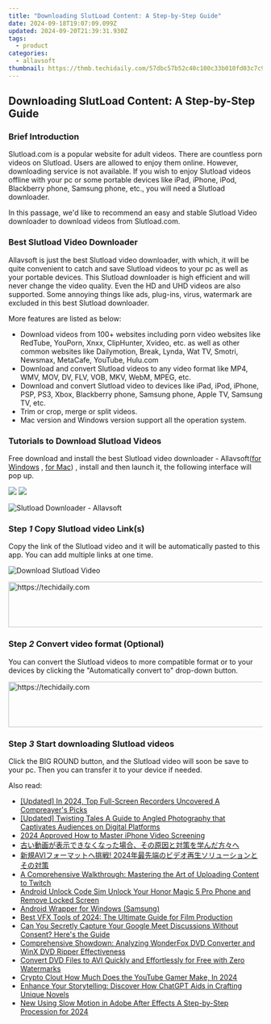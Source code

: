 ```yaml
---
title: "Downloading SlutLoad Content: A Step-by-Step Guide"
date: 2024-09-18T19:07:09.099Z
updated: 2024-09-20T21:39:31.930Z
tags:
  - product
categories:
  - allavsoft
thumbnail: https://thmb.techidaily.com/57dbc57b52c40c100c33b010fd03c7c914f04eea27a15b8c369fc3e51785f1d6.jpg
---
```


## Downloading SlutLoad Content: A Step-by-Step Guide

### Brief Introduction

Slutload.com is a popular website for adult videos. There are countless porn videos on Slutload. Users are allowed to enjoy them online. However, downloading service is not available. If you wish to enjoy Slutload videos offline with your pc or some portable devices like iPad, iPhone, iPod, Blackberry phone, Samsung phone, etc., you will need a Slutload downloader.

In this passage, we'd like to recommend an easy and stable Slutload Video downloader to download videos from Slutload.com.

### Best Slutload Video Downloader

Allavsoft is just the best Slutload video downloader, with which, it will be quite convenient to catch and save Slutload videos to your pc as well as your portable devices. This Slutload downloader is high efficient and will never change the video quality. Even the HD and UHD videos are also supported. Some annoying things like ads, plug-ins, virus, watermark are excluded in this best Slutload downloader.

More features are listed as below:

* Download videos from 100+ websites including porn video websites like RedTube, YouPorn, Xnxx, ClipHunter, Xvideo, etc. as well as other common websites like Dailymotion, Break, Lynda, Wat TV, Smotri, Newsmax, MetaCafe, YouTube, Hulu.com
* Download and convert Slutload videos to any video format like MP4, WMV, MOV, DV, FLV, VOB, MKV, WebM, MPEG, etc.
* Download and convert Slutload video to devices like iPad, iPod, iPhone, PSP, PS3, Xbox, Blackberry phone, Samsung phone, Apple TV, Samsung TV, etc.
* Trim or crop, merge or split videos.
* Mac version and Windows version support all the operation system.

### Tutorials to Download Slutload Videos

Free download and install the best Slutload video downloader - Allavsoft([for Windows](https://tools.techidaily.com/allavsoft/products/) , [for Mac](https://tools.techidaily.com/allavsoft/products/)) , install and then launch it, the following interface will pop up.

[![](https://www.allavsoft.com/how-to/../images/how-to/free-download-win.jpg)](https://tools.techidaily.com/allavsoft/products/) [![](https://www.allavsoft.com/how-to/../images/how-to/free-download-mac.jpg)](https://tools.techidaily.com/allavsoft/products/)

![Slutload Downloader - Allavsoft](https://www.allavsoft.com/how-to/../images/allavsoft/screen-shot-600.jpg)

### Step _1_ Copy Slutload video Link(s)

Copy the link of the Slutload video and it will be automatically pasted to this app. You can add multiple links at one time.

![Download Slutload Video](https://www.allavsoft.com/how-to/../images/how-to/slutload-download/Slutload-downloader.jpg)

<!-- affiliate ads begin -->
<a href="https://appsumo.8odi.net/c/5597632/2123740/7443" target="_top" id="2123740">
  <img src="//a.impactradius-go.com/display-ad/7443-2123740" border="0" alt="https://techidaily.com" width="728" height="90"/>
</a>
<img height="0" width="0" src="https://appsumo.8odi.net/i/5597632/2123740/7443" style="position:absolute;visibility:hidden;" border="0" />
<!-- affiliate ads end -->

### Step _2_ Convert video format (Optional)

You can convert the Slutload videos to more compatible format or to your devices by clicking the "Automatically convert to" drop-down button.

<!-- affiliate ads begin -->
<a href="https://zebaoaffiliateprogram.pxf.io/c/5597632/2137974/21526" target="_top" id="2137974">
  <img src="//a.impactradius-go.com/display-ad/21526-2137974" border="0" alt="https://techidaily.com" width="728" height="90"/>
</a>
<img height="0" width="0" src="https://zebaoaffiliateprogram.pxf.io/i/5597632/2137974/21526" style="position:absolute;visibility:hidden;" border="0" />
<!-- affiliate ads end -->

### Step _3_ Start downloading Slutload videos

Click the BIG ROUND button, and the Slutload video will soon be save to your pc. Then you can transfer it to your device if needed.

<ins class="adsbygoogle"
     style="display:block"
     data-ad-format="autorelaxed"
     data-ad-client="ca-pub-7571918770474297"
     data-ad-slot="1223367746"></ins>

<ins class="adsbygoogle"
     style="display:block"
     data-ad-client="ca-pub-7571918770474297"
     data-ad-slot="8358498916"
     data-ad-format="auto"
     data-full-width-responsive="true"></ins>

<span class="atpl-alsoreadstyle">Also read:</span>
<div><ul>
<li><a href="https://on-screen-recording.techidaily.com/updated-in-2024-top-full-screen-recorders-uncovered-a-compreayers-picks/"><u>[Updated] In 2024, Top Full-Screen Recorders Uncovered A Compreayer's Picks</u></a></li>
<li><a href="https://instagram-video-files.techidaily.com/updated-twisting-tales-a-guide-to-angled-photography-that-captivates-audiences-on-digital-platforms/"><u>[Updated] Twisting Tales A Guide to Angled Photography that Captivates Audiences on Digital Platforms</u></a></li>
<li><a href="https://screen-sharing-recording.techidaily.com/2024-approved-how-to-master-iphone-video-screening/"><u>2024 Approved How to Master iPhone Video Screening</u></a></li>
<li><a href="https://win-great.techidaily.com/5yplusk44ge5yuv55s744gm6kgo56s644gn44gn44gq44gp44gq44gj44gf5ac05zci44cb44gd44gu5y6f5zug44go5aplusplus562w44ks5a2m44kt44gg5pa544cf44g4/"><u>古い動画が表示できなくなった場合、その原因と対策を学んだ方々へ</u></a></li>
<li><a href="https://win-great.techidaily.com/avi-2024/"><u>新規AVIフォーマットへ挑戦! 2024年最先端のビデオ再生ソリューションとその対策</u></a></li>
<li><a href="https://win-great.techidaily.com/a-comprehensive-walkthrough-mastering-the-art-of-uploading-content-to-twitch/"><u>A Comprehensive Walkthrough: Mastering the Art of Uploading Content to Twitch</u></a></li>
<li><a href="https://sim-unlock.techidaily.com/android-unlock-code-sim-unlock-your-honor-magic-5-pro-phone-and-remove-locked-screen-by-drfone-android/"><u>Android Unlock Code Sim Unlock Your Honor Magic 5 Pro Phone and Remove Locked Screen</u></a></li>
<li><a href="https://driver-error.techidaily.com/android-wrapper-for-windows-samsung/"><u>Android Wrapper for Windows (Samsung)</u></a></li>
<li><a href="https://tech-savvy.techidaily.com/best-vfx-tools-of-2024-the-ultimate-guide-for-film-production/"><u>Best VFX Tools of 2024: The Ultimate Guide for Film Production</u></a></li>
<li><a href="https://win-great.techidaily.com/can-you-secretly-capture-your-google-meet-discussions-without-consent-heres-the-guide/"><u>Can You Secretly Capture Your Google Meet Discussions Without Consent? Here's the Guide</u></a></li>
<li><a href="https://win-great.techidaily.com/comprehensive-showdown-analyzing-wonderfox-dvd-converter-and-winx-dvd-ripper-effectiveness/"><u>Comprehensive Showdown: Analyzing WonderFox DVD Converter and WinX DVD Ripper Effectiveness</u></a></li>
<li><a href="https://win-great.techidaily.com/convert-dvd-files-to-avi-quickly-and-effortlessly-for-free-with-zero-watermarks/"><u>Convert DVD Files to AVI Quickly and Effortlessly for Free with Zero Watermarks</u></a></li>
<li><a href="https://fox-access.techidaily.com/crypto-clout-how-much-does-the-youtube-gamer-make-in-2024/"><u>Crypto Clout How Much Does the YouTube Gamer Make, In 2024</u></a></li>
<li><a href="https://tech-revival.techidaily.com/enhance-your-storytelling-discover-how-chatgpt-aids-in-crafting-unique-novels/"><u>Enhance Your Storytelling: Discover How ChatGPT Aids in Crafting Unique Novels</u></a></li>
<li><a href="https://ai-video-editing.techidaily.com/new-using-slow-motion-in-adobe-after-effects-a-step-by-step-procession-for-2024/"><u>New Using Slow Motion in Adobe After Effects A Step-by-Step Procession for 2024</u></a></li>
</ul></div>

